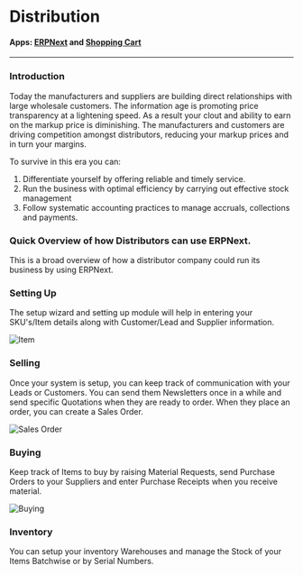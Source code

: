 # Distribution

#### Apps: [ERPNext](apps/erpnext) and [Shopping Cart](apps/shopping-cart)

---

### Introduction

Today the manufacturers and suppliers are building direct relationships with large wholesale customers. The information age is promoting price transparency at a lightening speed. As a result your clout and ability to earn on the markup price is diminishing. The manufacturers and customers are driving competition amongst distributors, reducing your markup prices and in turn your margins.

To survive in this era you can:

1. Differentiate yourself by offering reliable and timely service.
1. Run the business with optimal efficiency by carrying out effective stock management 
1. Follow systematic accounting practices to manage accruals, collections and payments.

### Quick Overview of how Distributors can use ERPNext.

This is a broad overview of how a distributor company could run its business by using ERPNext. 

### Setting Up

The setup wizard and setting up module will help in entering your SKU's/Item details along with Customer/Lead and Supplier information.

![Item](/assets/frappe_io/images/erpnext/item-distributor.png)

### Selling

Once your system is setup, you can keep track of communication with your Leads or Customers. You can send them Newsletters once in a while and send specific Quotations when they are ready to order. When they place an order, you can create a Sales Order.

![Sales Order](/assets/frappe_io/images/erpnext/sales-order-list-distributor.png)

### Buying 

Keep track of Items to buy by raising Material Requests, send Purchase Orders to your Suppliers and enter Purchase Receipts when you receive material.

![Buying](/assets/frappe_io/images/erpnext/supplier-quotation-list-distributor.png)


### Inventory

You can setup your inventory Warehouses and manage the Stock of your Items Batchwise or by Serial Numbers.


